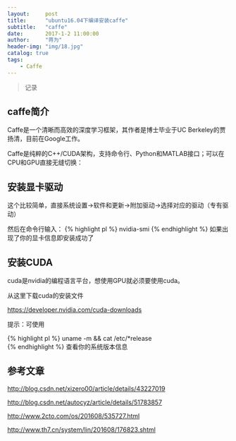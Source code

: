 ```yaml
---
layout:     post
title:      "ubuntu16.04下编译安装caffe"
subtitle:   "caffe"
date:       2017-1-2 11:00:00
author:     "蒋为"
header-img: "img/18.jpg"
catalog: true
tags:
    - Caffe
---
```

>记录


## caffe简介

Caffe是一个清晰而高效的深度学习框架，其作者是博士毕业于UC Berkeley的贾扬清，目前在Google工作。

Caffe是纯粹的C++/CUDA架构，支持命令行、Python和MATLAB接口；可以在CPU和GPU直接无缝切换：


## 安装显卡驱动

这个比较简单，直接系统设置->软件和更新->附加驱动->选择对应的驱动（专有驱动）

然后在命令行输入：
{% highlight pl %}
nvidia-smi
{% endhighlight %}
如果出现了你的显卡信息即安装成功了

## 安装CUDA

cuda是nvidia的编程语言平台，想使用GPU就必须要使用cuda。 

从这里下载cuda的安装文件 

https://developer.nvidia.com/cuda-downloads

提示：可使用


{% highlight pl %}
uname -m && cat /etc/*release  
{% endhighlight %}
查看你的系统版本信息













## 参考文章

http://blog.csdn.net/xizero00/article/details/43227019

http://blog.csdn.net/autocyz/article/details/51783857

http://www.2cto.com/os/201608/535727.html

http://www.th7.cn/system/lin/201608/176823.shtml
